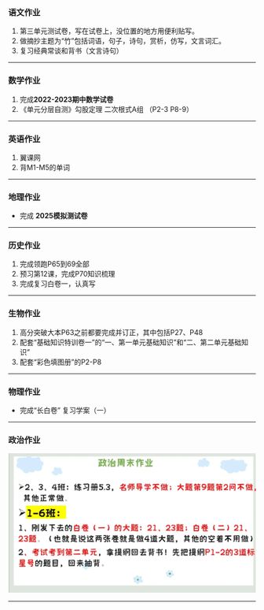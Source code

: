 ### 语文作业
1. 第三单元测试卷，写在试卷上，没位置的地方用便利贴写。
2. 做摘抄主题为“竹”包括词语，句子，诗句，赏析，仿写，文言词汇。
3. 复习经典常谈和背书（文言诗句）
---

### 数学作业
1. 完成**2022-2023期中数学试卷**
2. 《单元分层自测》勾股定理 二次根式A组 （P2-3 P8-9）
---

### 英语作业
1. 翼课网
2. 背M1-M5的单词
---

### 地理作业
* 完成 **2025模拟测试卷**
---

### 历史作业
1. 完成领跑P65到69全部
2. 预习第12课，完成P70知识梳理
3. 完成复习白卷一，认真写
---

### 生物作业
1. 高分突破大本P63之前都要完成并订正，其中包括P27、P48
2. 配套“基础知识特训卷一”的“一、第一单元基础知识”和“二、第二单元基础知识”
3. 配套“彩色填图册”的P2-P8
---

### 物理作业
* 完成“长白卷” 复习学案（一）
---

### 政治作业
![hw](./_images/8p.webp)

---
